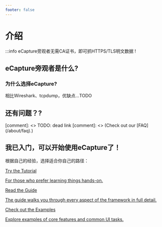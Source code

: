 ```yaml
---
footer: false
---
```


# 介绍

:::info eCapture旁观者无需CA证书，即可抓HTTPS/TLS明文数据 !


## eCapture旁观者是什么?


### 为什么选择eCapture?
相比Wireshark、tcpdump，优缺点...TODO

## 还有问题？?

[comment]: <> TODO: dead link
[comment]: <> (Check out our [FAQ]&#40;/about/faq&#41;.)

## 我已入门，可以开始使用eCapture了！

根据自己的经验，选择适合你自己的路径：

<div class="vt-box-container next-steps">
  <a class="vt-box" href="/zh/tutorial/">
    <p class="next-steps-link">Try the Tutorial</p>
    <p class="next-steps-caption">For those who prefer learning things hands-on.</p>
  </a>
  <a class="vt-box" href="/zh/guide/quick-start.html">
    <p class="next-steps-link">Read the Guide</p>
    <p class="next-steps-caption">The guide walks you through every aspect of the framework in full detail.</p>
  </a>
  <a class="vt-box" href="/zh/examples/">
    <p class="next-steps-link">Check out the Examples</p>
    <p class="next-steps-caption">Explore examples of core features and common UI tasks.</p>
  </a>
</div>
